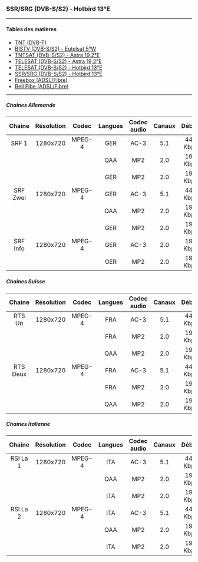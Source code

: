 ### SSR/SRG (DVB-S/S2) - Hotbird 13°E

----------

#### Tables des matières

   * [TNT (DVB-T)](tnt.md)
   * [BISTV (DVB-S/S2) - Eutelsat 5°W](bistvEutelsat.md)
   * [TNTSAT (DVB-S/S2) - Astra 19,2°E](tntsatAstra.md)
   * [TELESAT (DVB-S/S2) - Astra 19,2°E](telesatAstra.md)
   * [TELESAT (DVB-S/S2) - Hotbird 13°E](telesatHotbird.md)
   * [SSR/SRG (DVB-S/S2) - Hotbird 13°E](ssrsrgHotbird.md)
   * [Freebox (ADSL/Fibre)](freebox.md)
   * [Bell Fibe (ADSL/Fibre)](bellFibe.md) 

----------

##### Chaines Allemande

Chaine | Résolution | Codec | Langues | Codec audio | Canaux | Débits
|:---: | :---: | :---: | :---: | :---: | :---: | :---:|
SRF 1 | 1280x720 | MPEG-4 | GER | AC-3 | 5.1 | 448 Kbps
|||| QAA | MP2 | 2.0 | 192 Kbps
|||| GER | MP2 | 2.0 | 192 Kbps
SRF Zwei | 1280x720 | MPEG-4 | GER | AC-3 | 5.1 | 448 Kbps
|||| QAA | MP2 | 2.0 | 192 Kbps
|||| GER | MP2 | 2.0 | 192 Kbps
SRF Info | 1280x720 | MPEG-4 | GER | AC-3 | 2.0 | 192 Kbps
|||| GER | MP2 | 2.0 | 192 Kbps

##### Chaines Suisse

Chaine | Résolution | Codec | Langues | Codec audio | Canaux | Débits
|:---: | :---: | :---: | :---: | :---: | :---: | :---:|
RTS Un | 1280x720 | MPEG-4 | FRA | AC-3 | 5.1 | 448 Kbps
|||| FRA | MP2 | 2.0 | 192 Kbps
|||| QAA | MP2 | 2.0 | 192 Kbps
RTS Deux | 1280x720 | MPEG-4 | FRA | AC-3 | 5.1 | 448 Kbps
|||| FRA | MP2 | 2.0 | 192 Kbps
|||| QAA | MP2 | 2.0 | 192 Kbps

##### Chaines Italienne

Chaine | Résolution | Codec | Langues | Codec audio | Canaux | Débits
|:---: | :---: | :---: | :---: | :---: | :---: | :---:|
RSI La 1 | 1280x720 | MPEG-4 | ITA | AC-3 | 5.1 | 448 Kbps
|||| QAA | MP2 | 2.0 | 192 Kbps
|||| ITA | MP2 | 2.0 | 192 Kbps
RSI La 2 | 1280x720 | MPEG-4 | ITA | AC-3 | 5.1 | 448 Kbps
|||| QAA | MP2 | 2.0 | 192 Kbps
|||| ITA | MP2 | 2.0 | 192 Kbps